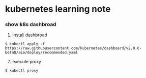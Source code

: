 # kubernetes learning note
### show k8s dashbroad
1. install dashbroad
```
$ kubectl apply -f https://raw.githubusercontent.com/kubernetes/dashboard/v2.0.0-beta8/aio/deploy/recommended.yaml
```
2. execute proxy
```
$ kubectl proxy
```
